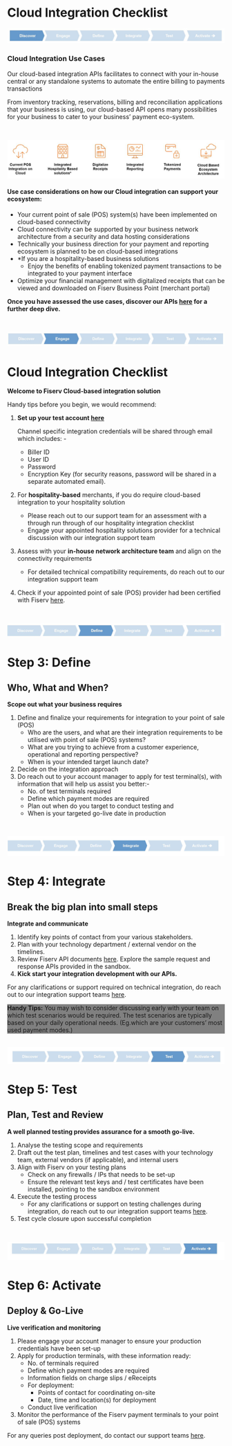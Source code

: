 # Cloud Integration Checklist

![pos3 logo](https://raw.githubusercontent.com/Fiserv/acceptance-solutions-apac/develop/assets/images/pos3.jpg "pos3 logo")

### Cloud Integration Use Cases

Our cloud-based integration APIs facilitates to connect with your in-house central or any standalone systems to automate the entire billing to payments transactions

From inventory tracking, reservations, billing and reconciliation applications that your business is using, our cloud-based API opens many possibilities for your business to cater to your business’ payment eco-system.

<BR/>

![pos4 logo](https://raw.githubusercontent.com/Fiserv/acceptance-solutions-apac/develop/assets/images/pos4.jpg "pos4 logo")

#### Use case considerations on how our Cloud integration can support your ecosystem:

 - Your current point of sale (POS) system(s) have been implemented on cloud-based connectivity
 - Cloud connectivity can be supported by your business network architecture from a security and data hosting considerations
 - Technically your business direction for your payment and reporting ecosystem is planned to be on cloud-based integrations
 - *If you are a hospitality-based business solutions
   - Enjoy the benefits of enabling tokenized payment transactions to be integrated to your payment interface
 - Optimize your financial management with digitalized receipts that can be viewed and downloaded on Fiserv Business Point (merchant portal)

<B>Once you have assessed the use cases, discover our APIs [here](./?path=docs/CloudPOI.md&branch=develop) for a further deep dive. </B>

<BR/>

![pos5 logo](https://raw.githubusercontent.com/Fiserv/acceptance-solutions-apac/develop/assets/images/pos5.jpg "pos5 logo") 

# Cloud Integration Checklist

<B>Welcome to Fiserv Cloud-based integration solution</B><BR/>

Handy tips before you begin, we would recommend:

1. <B>Set up your test account [here](./?path=docs/introduction/contact-us.md&branch=develop)</B>
    
    Channel specific integration credentials will be shared through email which includes: -
     - Biller ID
     - User ID
     - Password
     - Encryption Key (for security reasons, password will be shared in a separate automated email).
2. For <B>hospitality-based</B> merchants, if you do require cloud-based integration to your hospitality solution
     - Please reach out to our support team for an assessment with a through run through of our hospitality integration checklist
     - Engage your appointed hospitality solutions provider for a technical discussion with our integration support team
3. Assess with your <B>in-house network architecture team</B> and align on the connectivity requirements
    - For detailed technical compatibility requirements, do reach out to our integration support team
4. Check if your appointed point of sale (POS) provider had been certified with Fiserv [here](./?path=docs/CloudPOI.md&branch=develop).

<BR/>

![pos6 logo](https://raw.githubusercontent.com/Fiserv/acceptance-solutions-apac/develop/assets/images/pos6.jpg "pos6 logo") 


# Step 3: Define
## Who, What and When?

<B>Scope out what your business requires</B>

1. Define and finalize your requirements for integration to your point of sale (POS)
   - Who are the users, and what are their integration requirements to be utilised with point of sale (POS) systems?
   - What are you trying to achieve from a customer experience, operational and reporting perspective?
   - When is your intended target launch date?
2. Decide on the integration approach
3. Do reach out to your account manager to apply for test terminal(s), with information that will help us assist you better:-
   - No. of test terminals required
   - Define which payment modes are required
   - Plan out when do you target to conduct testing and 
   - When is your targeted go-live date in production

<BR/>

![pos7 logo](https://raw.githubusercontent.com/Fiserv/acceptance-solutions-apac/develop/assets/images/pos7.jpg "pos7 logo") 

# Step 4: Integrate
## Break the big plan into small steps

<B>Integrate and communicate</B>

1. Identify key points of contact from your various stakeholders.
2. Plan with your technology department / external vendor on the timelines.
3. Review Fiserv API documents [here]( ./?path=docs/CloudPOI.md&branch=develop). Explore the sample request and response APIs provided in the sandbox.
4. <B> Kick start your integration development with our APIs. </B>

For any clarifications or support required on technical integration, do reach out to our integration support teams [here](./?path=docs/introduction/contact-us.md&branch=develop).


<div style="background-color:grey;"> <B>Handy Tips:</B> You may wish to consider discussing early with your team on which test scenarios would be required. 
The test scenarios are typically based on your daily operational needs. (Eg.which are your customers’ most used payment modes.) </div>

<BR/>

![pos8 logo](https://raw.githubusercontent.com/Fiserv/acceptance-solutions-apac/develop/assets/images/pos8.jpg "pos8 logo") 


# Step 5: Test
## Plan, Test and Review

<B>A well planned testing provides assurance for a smooth go-live.</B>

1. Analyse the testing scope and requirements
2. Draft out the test plan, timelines and test cases with your technology team, external vendors (if applicable), and internal users
3. Align with Fiserv on your testing plans
   - Check on any firewalls / IPs that needs to be set-up
   - Ensure the relevant test keys and / test certificates have been installed, pointing to the sandbox environment
4. Execute the testing process
    - For any clarifications or support on testing challenges during integration, do reach out to our integration support teams [here](./?path=docs/introduction/contact-us.md&branch=develop).
4. Test cycle closure upon successful completion

<BR/>

![pos9 logo](https://raw.githubusercontent.com/Fiserv/acceptance-solutions-apac/develop/assets/images/pos9.jpg "pos9 logo") 

# Step 6: Activate
## Deploy & Go-Live

<B>Live verification and monitoring</B>

1. Please engage your account manager to ensure your production credentials have been set-up
2. Apply for production terminals, with these information ready:
   - No. of terminals required
   - Define which payment modes are required
   - Information fields on charge slips / eReceipts
   - For deployment:
     - Points of contact for coordinating on-site
     - Date, time and location(s) for deployment
   - Conduct live verification
3. Monitor the performance of the Fiserv payment terminals to your point of sale (POS) systems

For any queries post deployment, do contact our support teams [here](./?path=docs/introduction/contact-us.md&branch=develop).